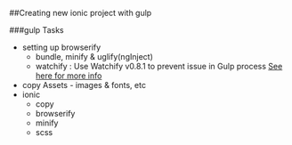 ##Creating new ionic project with gulp

###gulp Tasks
* setting up browserify
	- bundle, minify & uglify(ngInject)
	- watchify : Use Watchify v0.8.1 to prevent issue in Gulp process [See here for more info](https://github.com/greypants/gulp-starter/issues/20)
* copy Assets - images & fonts, etc
* ionic
	- copy 
	- browserify
	- minify
	- scss